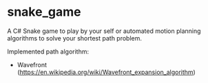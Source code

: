 # snake_game

A C# Snake game to play by your self or automated motion planning algorithms to solve your shortest path problem.

Implemented path algorithm:
- Wavefront (https://en.wikipedia.org/wiki/Wavefront_expansion_algorithm)
